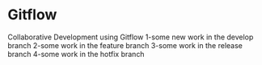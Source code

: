# Gitflow
Collaborative Development using Gitflow
1-some new work in the develop branch
2-some work in the feature branch
3-some work in the release branch
4-some work in the hotfix branch